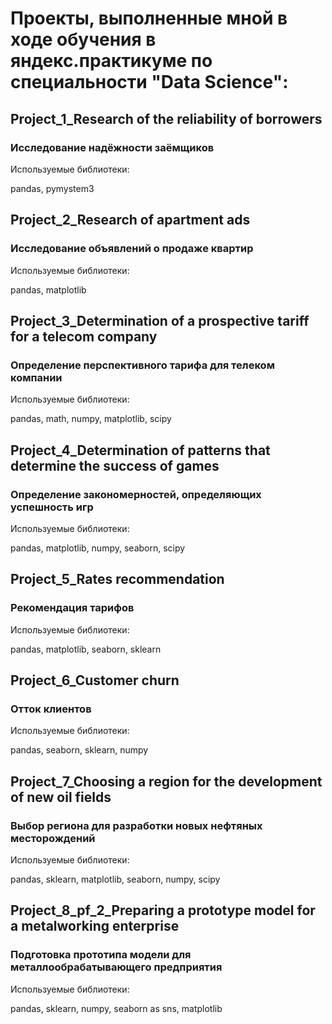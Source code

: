 # Проекты, выполненные мной в ходе обучения в яндекс.практикуме по специальности "Data Science":
## Project_1_Research of the reliability of borrowers
### Исследование надёжности заёмщиков
Используемые библиотеки:

pandas, pymystem3


## Project_2_Research of apartment ads
### Исследование объявлений о продаже квартир
Используемые библиотеки:

pandas, matplotlib


## Project_3_Determination of a prospective tariff for a telecom company
### Определение перспективного тарифа для телеком компании
Используемые библиотеки:

pandas, math, numpy, matplotlib, scipy


## Project_4_Determination of patterns that determine the success of games
### Определение закономерностей, определяющих успешность игр
Используемые библиотеки:

pandas, matplotlib, numpy, seaborn, scipy


## Project_5_Rates recommendation
### Рекомендация тарифов
Используемые библиотеки:

pandas, matplotlib, seaborn, sklearn


## Project_6_Customer churn
### Отток клиентов
Используемые библиотеки:

pandas, seaborn, sklearn, numpy


## Project_7_Choosing a region for the development of new oil fields
### Выбор региона для разработки новых нефтяных месторождений
Используемые библиотеки:

pandas, sklearn, matplotlib, seaborn, numpy, scipy


## Project_8_pf_2_Preparing a prototype model for a metalworking enterprise
### Подготовка прототипа модели для металлообрабатывающего предприятия
Используемые библиотеки:

pandas, sklearn, numpy, seaborn as sns, matplotlib
